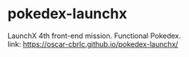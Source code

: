 # pokedex-launchx
LaunchX 4th front-end mission. Functional Pokedex.
<br>
link: https://oscar-cbrlc.github.io/pokedex-launchx/
